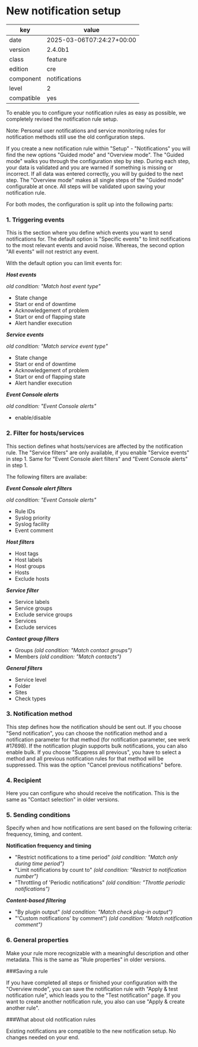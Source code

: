 [//]: # (werk v2)
# New notification setup

key        | value
---------- | ---
date       | 2025-03-06T07:24:27+00:00
version    | 2.4.0b1
class      | feature
edition    | cre
component  | notifications
level      | 2
compatible | yes

To enable you to configure your notification rules as easy as possible, we
completely revised the notification rule setup.

Note: Personal user notifications and service monitoring rules for notification
methods still use the old configuration steps.

If you create a new notification rule within "Setup" - "Notifications" you will
find the new options "Guided mode" and "Overview mode". The "Guided mode" walks
you through the configuration step by step. During each step, your data is
validated and you are warned if something is missing or incorrect. If all data
was entered correctly, you will by guided to the next step. The "Overview mode"
makes all single steps of the "Guided mode" configurable at once. All steps
will be validated upon saving your notification rule.

For both modes, the configuration is split up into the following parts:

### 1. Triggering events

This is the section where you define which events you want to send notifications
for. The default option is "Specific events" to limit notifications to the most
relevant events and avoid noise. Whereas, the second option "All events" will
not restrict any event.

With the default option you can limit events for:

***Host events***

_old condition: "Match host event type"_

* State change
* Start or end of downtime
* Acknowledgement of problem
* Start or end of flapping state
* Alert handler execution

***Service events***

_old condition: "Match service event type"_

* State change
* Start or end of downtime
* Acknowledgement of problem
* Start or end of flapping state
* Alert handler execution

***Event Console alerts***

_old condition: "Event Console alerts"_

* enable/disable

### 2. Filter for hosts/services

This section defines what hosts/services are affected by the notification rule.
The "Service filters" are only available, if you enable "Service events" in step 1.
Same for "Event Console alert filters" and "Event Console alerts" in step 1.

The following filters are availabe:

***Event Console alert filters***

_old condition: "Event Console alerts"_

* Rule IDs
* Syslog priority
* Syslog facility
* Event comment


***Host filters***

* Host tags
* Host labels
* Host groups
* Hosts
* Exclude hosts

***Service filter***

* Service labels
* Service groups
* Exclude service groups
* Services
* Exclude services

***Contact group filters***

* Groups _(old condition: "Match contact groups")_
* Members _(old condition: "Match contacts")_

***General filters***

* Service level
* Folder
* Sites
* Check types

### 3. Notification method

This step defines how the notification should be sent out. If you choose "Send
notification", you can choose the notification method and a notification
parameter for that method (for notification parameter, see werk \#17698). If
the notification plugin supports bulk notifications, you can also enable bulk.
If you choose "Suppress all previous", you have to select a method and all
previous notification rules for that method will be suppressed. This was the
option "Cancel previous notifications" before.

### 4. Recipient

Here you can configure who should receive the notification. This is the same as
"Contact selection" in older versions.

### 5. Sending conditions

Specify when and how notifications are sent based on the following criteria:
frequency, timing, and content.

**Notification frequency and timing**

* "Restrict notifications to a time period" _(old condition: "Match only during time period")_
* "Limit notifications by count to" _(old condition: "Restrict to notification number")_
* "Throttling of 'Periodic notifications" _(old condition: "Throttle periodic notifications")_

***Content-based filtering***

* "By plugin output" _(old condition: "Match check plug-in output")_
* "'Custom notifications' by comment") _(old condition: "Match notification comment")_

### 6. General properties

Make your rule more recognizable with a meaningful description and other
metadata. This is the same as "Rule properties" in older versions.

###Saving a rule

If you have completed all steps or finished your configuration with the
"Overview mode", you can save the notification rule with "Apply & test
notification rule", which leads you to the "Test notification" page. If you
want to create another notification rule, you also can use "Apply & create
another rule".

###What about old notification rules

Existing notifications are compatible to the new notification setup. No changes
needed on your end.
